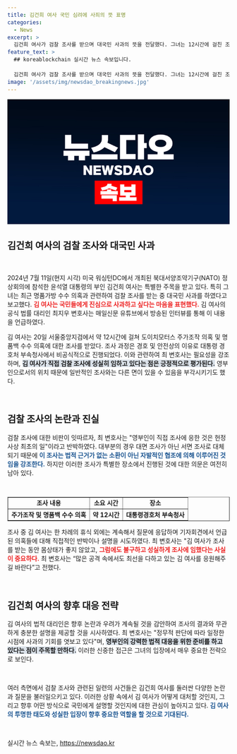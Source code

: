 ```yaml
---
title: 김건희 여사 국민 심려에 사죄의 뜻 표명
categories:
  - News
excerpt: >
  김건희 여사가 검찰 조사를 받으며 대국민 사과의 뜻을 전달했다. 그녀는 12시간에 걸친 조사 동안 심려를 끼쳐드린 점에 대해 진심 어린 마음을 전하며 협조의 중요성을 강조했다.
feature_text: >
  ## koreablockchain 실시간 뉴스 속보입니다.

  김건희 여사가 검찰 조사를 받으며 대국민 사과의 뜻을 전달했다. 그녀는 12시간에 걸친 조사 동안 심려를 끼쳐드린 점에 대해 진심 어린 마음을 전하며 협조의 중요성을 강조했다.
image: '/assets/img/newsdao_breakingnews.jpg'
---
```


<p><img src="/assets/img/newsdao_breakingnews.jpg" alt="koreablockchain 속보" /></p>

<h2 data-ke-size="size26">김건희 여사의 검찰 조사와 대국민 사과</h2>

<p data-ke-size="size16">&nbsp;</p>

<p data-ke-size="size16">2024년 7월 11일(현지 시각) 미국 워싱턴DC에서 개최된 북대서양조약기구(NATO) 정상회의에 참석한 윤석열 대통령의 부인 김건희 여사는 특별한 주목을 받고 있다. 특히 그녀는 최근 명품가방 수수 의혹과 관련하여 검찰 조사를 받는 중 대국민 사과를 하였다고 보고했다. <b><span style="color: #ee2323;">김 여사는 국민들에게 진심으로 사과하고 싶다는 마음을 표현했다.</span></b> 김 여사의 공식 법률 대리인 최지우 변호사는 매일신문 유튜브에서 방송된 인터뷰를 통해 이 내용을 언급하였다.</p>

<p data-ke-size="size16">김 여사는 20일 서울중앙지검에서 약 12시간에 걸쳐 도이치모터스 주가조작 의혹 및 명품백 수수 의혹에 대한 조사를 받았다. 조사 과정은 경호 및 안전상의 이유로 대통령 경호처 부속청사에서 비공식적으로 진행되었다. 이와 관련하여 최 변호사는 필요성을 강조하며, <b><span style="background-color: #21538527;">김 여사가 직접 검찰 조사에 성실히 임하고 있다는 점은 긍정적으로 평가된다.</span></b> 영부인으로서의 위치 때문에 일반적인 조사와는 다른 면이 있을 수 있음을 부각시키기도 했다.</p>

<p data-ke-size="size16">&nbsp;</p>

<h2 data-ke-size="size26">검찰 조사의 논란과 진실</h2>

<p data-ke-size="size16">검찰 조사에 대한 비판이 잇따르자, 최 변호사는 "영부인이 직접 조사에 응한 것은 헌정 사상 최초의 일"이라고 반박하였다. 대부분의 경우 대면 조사가 아닌 서면 조사로 대체되기 때문에 <b><span style="color: #1a5490;">이 조사는 법적 근거가 없는 소환이 아닌 자발적인 협조에 의해 이루어진 것임을 강조한다.</span></b> 하지만 이러한 조사가 특별한 장소에서 진행된 것에 대한 의문은 여전히 남아 있다.</p>

<p data-ke-size="size16">&nbsp;</p>

<table style="width: 100%; border-collapse: collapse;" border="1">
<tr>
<td style="text-align: center; height: 17px;"><b>조사 내용</b></td>
<td style="text-align: center; height: 17px;"><b>소요 시간</b></td>
<td style="text-align: center; height: 17px;"><b>장소</b></td>
</tr>
<tr>
<td style="text-align: center; height: 17px;"><b>주가조작 및 명품백 수수 의혹</b></td>
<td style="text-align: center; height: 17px;"><b>약 12시간</b></td>
<td style="text-align: center; height: 17px;"><b>대통령경호처 부속청사</b></td>
</tr>
</table>

<p data-ke-size="size16">조사 중 김 여사는 한 차례의 휴식 외에는 계속해서 질문에 응답하며 기자회견에서 언급된 의혹들에 대해 직접적인 반박이나 설명을 시도하였다. 최 변호사는 "김 여사가 조사를 받는 동안 몸상태가 좋지 않았고, <b><span style="color: #ee2323;">그럼에도 불구하고 성실하게 조사에 임했다는 사실이 중요하다.</span></b> 최 변호사는 “많은 공격 속에서도 최선을 다하고 있는 김 여사를 응원해주길 바란다”고 전했다.</p>

<p data-ke-size="size16">&nbsp;</p>

<h2 data-ke-size="size26">김건희 여사의 향후 대응 전략</h2>

<p data-ke-size="size16">김 여사의 법적 대리인은 향후 논란과 우려가 계속될 것을 감안하여 조사의 결과와 무관하게 충분한 설명을 제공할 것을 시사하였다. 최 변호사는 "정무적 판단에 따라 일정한 시점에 사과의 기회를 엿보고 있다"며, <b><span style="background-color: #21538527;">영부인의 강력한 법적 대응을 위한 준비를 하고 있다는 점이 주목할 만하다.</span></b> 이러한 신중한 접근은 그녀의 입장에서 매우 중요한 전략으로 보인다.</p>

<p data-ke-size="size16">&nbsp;</p>

<p data-ke-size="size16">여러 측면에서 검찰 조사와 관련된 일련의 사건들은 김건희 여사를 둘러싼 다양한 논란과 질문을 불러일으키고 있다. 이러한 상황 속에서 김 여사가 어떻게 대처할 것인지, 그리고 향후 어떤 방식으로 국민에게 설명할 것인지에 대한 관심이 높아지고 있다. <b><span style="color:#1a5490;">김 여사의 투명한 태도와 성실한 입장이 향후 중요한 역할을 할 것으로 기대된다.</span></b> </p>

<p data-ke-size="size16">&nbsp;</p>
실시간 뉴스 속보는, <a href="https://newsdao.kr" rel="dofollow">https://newsdao.kr</a>


